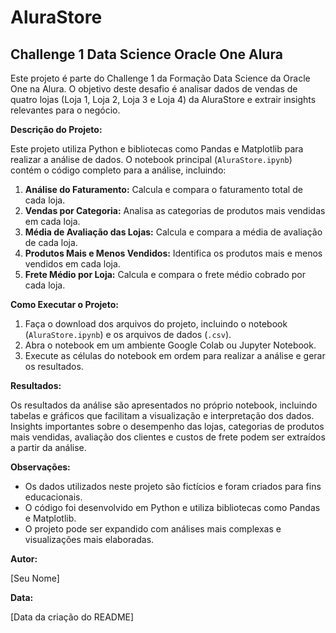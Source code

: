 # AluraStore

## Challenge 1 Data Science Oracle One Alura

Este projeto é parte do Challenge 1 da Formação Data Science da Oracle One na Alura. O objetivo deste desafio é analisar dados de vendas de quatro lojas (Loja 1, Loja 2, Loja 3 e Loja 4) da AluraStore e extrair insights relevantes para o negócio.

**Descrição do Projeto:**

Este projeto utiliza Python e bibliotecas como Pandas e Matplotlib para realizar a análise de dados. O notebook principal (`AluraStore.ipynb`) contém o código completo para a análise, incluindo:

1. **Análise do Faturamento:** Calcula e compara o faturamento total de cada loja.
2. **Vendas por Categoria:** Analisa as categorias de produtos mais vendidas em cada loja.
3. **Média de Avaliação das Lojas:** Calcula e compara a média de avaliação de cada loja.
4. **Produtos Mais e Menos Vendidos:** Identifica os produtos mais e menos vendidos em cada loja.
5. **Frete Médio por Loja:** Calcula e compara o frete médio cobrado por cada loja.

**Como Executar o Projeto:**

1. Faça o download dos arquivos do projeto, incluindo o notebook (`AluraStore.ipynb`) e os arquivos de dados (`.csv`).
2. Abra o notebook em um ambiente Google Colab ou Jupyter Notebook.
3. Execute as células do notebook em ordem para realizar a análise e gerar os resultados.

**Resultados:**

Os resultados da análise são apresentados no próprio notebook, incluindo tabelas e gráficos que facilitam a visualização e interpretação dos dados. Insights importantes sobre o desempenho das lojas, categorias de produtos mais vendidas, avaliação dos clientes e custos de frete podem ser extraídos a partir da análise.

**Observações:**

- Os dados utilizados neste projeto são fictícios e foram criados para fins educacionais.
- O código foi desenvolvido em Python e utiliza bibliotecas como Pandas e Matplotlib.
- O projeto pode ser expandido com análises mais complexas e visualizações mais elaboradas.

**Autor:**

[Seu Nome]

**Data:**

[Data da criação do README]
